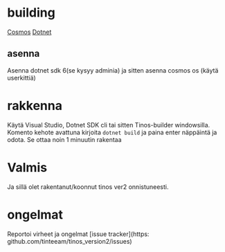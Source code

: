 # building

[Cosmos](https://github.com/cosmosos/cosmos)
[Dotnet](https://dotnet.microsoft.com/en-us/download/dotnet/6.0)

## asenna

Asenna dotnet sdk 6(se kysyy adminia) ja sitten asenna cosmos os (käytä userkittiä)

# rakkenna

Käytä Visual Studio, Dotnet SDK cli tai sitten Tinos-builder windowsilla.
Komento kehote avattuna kirjoita `dotnet build` ja paina enter näppäintä ja odota. Se ottaa noin 1 minuutin rakentaa

# Valmis

Ja sillä olet rakentanut/koonnut tinos ver2 onnistuneesti.

# ongelmat

Reportoi virheet ja ongelmat [issue tracker](https: github.com/tinteeam/tinos_version2/issues)
